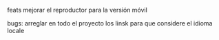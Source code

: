 feats
mejorar el reproductor para la versión móvil

bugs:
arreglar en todo el proyecto los linsk para que considere el idioma locale
